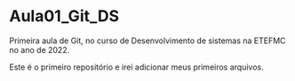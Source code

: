 # Aula01_Git_DS
Primeira aula de Git, no curso de Desenvolvimento de sistemas na ETEFMC no ano de 2022.

Este é o primeiro repositório e irei adicionar meus primeiros arquivos. 

